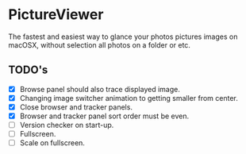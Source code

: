 # PictureViewer
The fastest and easiest way to glance your photos pictures images on macOSX, without selection all photos on a folder or etc.

## TODO's
- [x] Browse panel should also trace displayed image.
- [x] Changing image switcher animation to getting smaller from center.
- [x] Close browser and tracker panels.
- [x] Browser and tracker panel sort order must be even.
- [ ] Version checker on start-up.
- [ ] Fullscreen.
- [ ] Scale on fullscreen.

